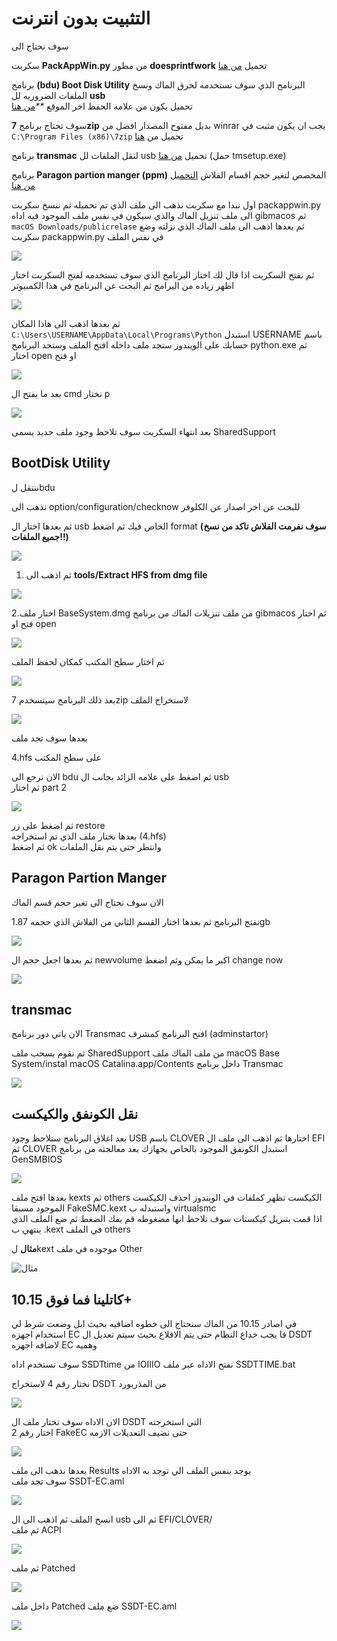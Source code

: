 # التثبيت بدون انترنت

سوف نحتاج الى

سكربت **PackAppWin.py** من مطور **doesprintfwork** تحميل [من هنا](https://github.com/doesprintfwork/MakeInstallmacOS)

برنامج **\(bdu\) Boot Disk Utility** البرنامج الذي سوف نستخدمه لحرق الماك ونسخ الملفات الضروريه لل **usb**  
تحميل يكون من علامه الحفظ اخر الموقع _\*\*_[من هنا](http://cvad-mac.narod.ru/index/bootdiskutility_exe/0-5)

سوف تحتاج برنامج **7zip** بديل مفتوح المصدار افضل من winrar يجب ان يكون مثبت في `C:\Program Files (x86)\7zip` تحميل من [هنا](https://www.7-zip.org/)

برنامج **transmac** لنقل الملفات لل usb تحميل [من هنا](https://www.acutesystems.com/scrtm.htm) \(حمل tmsetup.exe\)

برنامج **Paragon partion manger \(ppm\)** المخصص لتغير حجم اقسام الفلاش [التحميل من هنا](https://www.paragon-software.com/free/pm-express/#)

اول نبدا مع سكربت نذهب الى ملف الذي تم تحميله ثم ننسخ سكربت packappwin.py الى ملف تنزيل الماك والذي سيكون في نفس ملف الموجود فيه اداه gibmacos ثم `macOS Downloads/publicrelase` ثم بعدها اذهب الى ملف الماك الذي نزلته وضع سكربت packappwin.py في نفس الملف

![](../.gitbook/assets/image%20%2845%29.png)

ثم نفتح السكربت اذا قال لك اختار البرنامج الذي سوف تستخدمه لفتح السكربت اختار اظهر زياده من البرامج ثم البحث عن البرنامج في هذا الكمبيوتر

![](../.gitbook/assets/image%20%2854%29.png)

ثم بعدها اذهب الى هاذا المكان `C:\Users\USERNAME\AppData\Local\Programs\Python` استبدل USERNAME باسم حسابك على الويندوز ستجد ملف داخله افتح الملف وستجد البرنامج python.exe ثم اختار open او فتح

![](../.gitbook/assets/image%20%2871%29.png)

بعد ما يفتح ال cmd نختار p

![](../.gitbook/assets/image%20%2876%29.png)

بعد انتهاء السكربت سوف تلاحظ وجود ملف جديد يسمى SharedSupport

## BootDisk Utility

ننتقل لbdu

نذهب الى option/configuration/checknow للبحث عن اخر اصدار عن الكلوفر

ثم بعدها اختار ال usb الخاص فيك ثم اضغط format **\(سوف نفرمت الفلاش تاكد من نسخ جميع الملفات!!\)**

![](https://blobscdn.gitbook.com/v0/b/gitbook-28427.appspot.com/o/assets%2F-Le58xqzAwHioaNemfml%2F-LhVhPnzA4e86uCEV81a%2F-LhViriAJ70BK5y8gFUm%2Fezgif-4-b59bb851e67a.gif?alt=media&token=0acc35ae-1161-44d2-921d-42b730c204fa)

1. ثم اذهب الى **tools/Extract HFS from dmg file**

![](../.gitbook/assets/image%20%2837%29.png)

2.اختار ملف BaseSystem.dmg من ملف تنزيلات الماك من برنامج gibmacos ثم اختار فتح او open

![](../.gitbook/assets/image%20%2865%29.png)

ثم اختار سطح المكتب كمكان لحفظ الملف

![](../.gitbook/assets/image%20%2831%29.png)

بعد ذلك البرنامج سيتسخدم 7zip لاستخراج الملف

![](../.gitbook/assets/image%20%2859%29.png)

بعدها سوف تجد ملف

4.hfs على سطح المكتب

الان نرجع الى bdu ثم اضغط على علامه الزائد بجانب ال usb  
ثم اختار part 2

![](../.gitbook/assets/image%20%2873%29.png)

ثم اضغط على زر restore  
بعدها نختار ملف الذي تم استخراجه \(4.hfs\)  
ثم اضغط ok وانتظر حتى يتم نقل الملفات

## Paragon Partion Manger

الان سوف نحتاج الى تغير حجم قسم الماك

نفتح البرنامج ثم بعدها اختار القسم الثاني من الفلاش الذي حجمه 1.87gb

![](../.gitbook/assets/image%20%2848%29.png)

ثم بعدها اجعل حجم ال newvolume اكبر ما يمكن وثم اضغط change now

![](../.gitbook/assets/image%20%2872%29.png)

## transmac

الان ياتي دور برنامج Transmac افتح البرنامج كمشرف \(adminstartor\)

ثم نقوم بسحب ملف SharedSupport من ملف الماك ملف macOS Base System/instal macOS Catalina.app/Contents داخل برنامج Transmac

![](../.gitbook/assets/image%20%285%29.png)

## نقل الكونفق والكيكست

بعد اغلاق البرنامج ستلاحظ وجود USB باسم CLOVER اختارها ثم اذهب الى ملف ال EFI ثم CLOVER استبدل الكونفق الموجود بالخاص بجهازك بعد معالجته من برنامج GenSMBIOS

![](../.gitbook/assets/image%20%2814%29.png)

بعدها افتح ملف kexts ثم others الكيكست تظهر كملفات في الويندوز احذف الكيكست الموجود مسبقا FakeSMC.kext واستبدله ب virtualsmc  
اذا قمت بتنزيل كيكستات سوف تلاحظ انها مضغوطه قم بفك الضغط ثم ضع الملف الذي ينتهي ب .kext في الملف others

**مثال** لkext موجوده في ملف Other

![&#x645;&#x62B;&#x627;&#x644;](../.gitbook/assets/image%20%2844%29.png)

## كاتلينا فما فوق 10.15+

في اصادر 10.15 من الماك سنحتاج الى خطوه اضافيه بحيث ابل وضعت شرط لي استخدام اجهزه EC فا يجب خداع النظام حتى يتم الاقلاع بحيث سيتم تعديل ال DSDT لاضافه اجهزه EC وهميه

سوف نستخدم اداه SSDTtime من IOIIIO نفتح الاداه عبر ملف SSDTTIME.bat

نختار رقم 4 لاستخراج DSDT من المذربورد

![](../.gitbook/assets/image%20%2847%29.png)

الان الاداه سوف تختار ملف ال DSDT التي استخرجته  
اختار رقم 2 FakeEC حتى نضيف التعديلات الازمه

![](../.gitbook/assets/image%20%2824%29.png)

بعدها نذهب الى ملف Results يوجد بنفس الملف الي توجد به الاداه  
سوف تجد ملف SSDT-EC.aml

![](../.gitbook/assets/image%20%2849%29.png)

انسخ الملف ثم اذهب الى ال usb ثم الى EFI/CLOVER/  
ثم  ملف ACPI

![](../.gitbook/assets/image%20%2863%29.png)

ثم  ملف Patched

![](../.gitbook/assets/image%20%2829%29.png)

داخل ملف Patched ضع ملف SSDT-EC.aml

![](../.gitbook/assets/image%20%2833%29.png)

